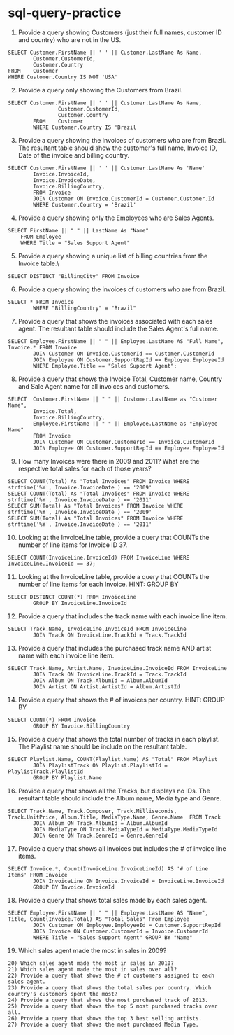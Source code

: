 # sql-query-practice

1) Provide a query showing Customers (just their full names, customer ID and country) who are not in the US.

```
SELECT Customer.FirstName || ' ' || Customer.LastName As Name,
        Customer.CustomerId, 
        Customer.Country
FROM    Customer
WHERE Customer.Country IS NOT 'USA'
```


2) Provide a query only showing the Customers from Brazil.

```
SELECT Customer.FirstName || ' ' || Customer.LastName As Name,
                Customer.CustomerId, 
                Customer.Country
        FROM    Customer
        WHERE Customer.Country IS 'Brazil
```


3) Provide a query showing the Invoices of customers who are from Brazil. The resultant table should show the customer's full name, Invoice ID, Date of the invoice and billing country.

```
SELECT Customer.FirstName || ' ' || Customer.LastName As 'Name'
        Invoice.InvoiceId,
        Invoice.InvoiceDate,
        Invoice.BillingCountry,
        FROM Invoice 
        JOIN Customer ON Invoice.CustomerId = Customer.Customer.Id
        WHERE Customer.Country = 'Brazil'
```


4) Provide a query showing only the Employees who are Sales Agents.


```
SELECT FirstName || " " || LastName As "Name"
	FROM Employee
	WHERE Title = "Sales Support Agent"
```


5) Provide a query showing a unique list of billing countries from the Invoice table.\

```
SELECT DISTINCT "BillingCity" FROM Invoice
```


6) Provide a query showing the invoices of customers who are from Brazil.

```
SELECT * FROM Invoice 
        WHERE "BillingCountry" = "Brazil"
```


7) Provide a query that shows the invoices associated with each sales agent. The resultant table should include the Sales Agent's full name.

```
SELECT Employee.FirstName || " " || Employee.LastName AS "Full Name", Invoice.* FROM Invoice
        JOIN Customer ON Invoice.CustomerId == Customer.CustomerId
        JOIN Employee ON Customer.SupportRepId == Employee.EmployeeId
        WHERE Employee.Title == "Sales Support Agent";
```


8) Provide a query that shows the Invoice Total, Customer name, Country and Sale Agent name for all invoices and customers.

```
SELECT 	Customer.FirstName || " " || Customer.LastName as "Customer Name",
		Invoice.Total,
		Invoice.BillingCountry,
		Employee.FirstName || " " || Employee.LastName as "Employee Name" 
		FROM Invoice
		JOIN Customer ON Customer.CustomerId == Invoice.CustomerId
		JOIN Employee ON Customer.SupportRepId == Employee.EmployeeId
```


9) How many Invoices were there in 2009 and 2011? What are the respective total sales for each of those years?

```
SELECT COUNT(Total) As "Total Invoices" FROM Invoice WHERE strftime('%Y', Invoice.InvoiceDate ) == '2009'
SELECT COUNT(Total) As "Total Invoices" FROM Invoice WHERE strftime('%Y', Invoice.InvoiceDate ) == '2011'
SELECT SUM(Total) As "Total Invoices" FROM Invoice WHERE strftime('%Y', Invoice.InvoiceDate ) == '2009'
SELECT SUM(Total) As "Total Invoices" FROM Invoice WHERE strftime('%Y', Invoice.InvoiceDate ) == '2011'
```


10) Looking at the InvoiceLine table, provide a query that COUNTs the number of line items for Invoice ID 37.

```
SELECT COUNT(InvoiceLine.InvoiceId) FROM InvoiceLine WHERE InvoiceLine.InvoiceId == 37;
```


11) Looking at the InvoiceLine table, provide a query that COUNTs the number of line items for each Invoice. HINT: GROUP BY
```
SELECT DISTINCT COUNT(*) FROM InvoiceLine 
        GROUP BY InvoiceLine.InvoiceId
```


12) Provide a query that includes the track name with each invoice line item.

```
SELECT Track.Name, InvoiceLine.InvoiceId FROM InvoiceLine 
        JOIN Track ON InvoiceLine.TrackId = Track.TrackId
```


13) Provide a query that includes the purchased track name AND artist name with each invoice line item.

```
SELECT Track.Name, Artist.Name, InvoiceLine.InvoiceId FROM InvoiceLine 
        JOIN Track ON InvoiceLine.TrackId = Track.TrackId
        JOIN Album ON Track.AlbumId = Album.AlbumId
        JOIN Artist ON Artist.ArtistId = Album.ArtistId
```


14) Provide a query that shows the # of invoices per country. HINT: GROUP BY

```
SELECT COUNT(*) FROM Invoice 
        GROUP BY Invoice.BillingCountry
```


15) Provide a query that shows the total number of tracks in each playlist. The Playlist name should be include on the resultant table.

```
SELECT Playlist.Name, COUNT(Playlist.Name) AS "Total" FROM Playlist
        JOIN PlaylistTrack ON Playlist.PlaylistId = PlaylistTrack.PlaylistId
        GROUP BY Playlist.Name
```


16) Provide a query that shows all the Tracks, but displays no IDs. The resultant table should include the Album name, Media type and Genre.

```
SELECT Track.Name, Track.Composer, Track.Milliseconds, Track.UnitPrice, Album.Title, MediaType.Name, Genre.Name  FROM Track
        JOIN Album ON Track.AlbumId = Album.AlbumId
        JOIN MediaType ON Track.MediaTypeId = MediaType.MediaTypeId
        JOIN Genre ON Track.GenreId = Genre.GenreId
```


17) Provide a query that shows all Invoices but includes the # of invoice line items.

```
SELECT Invoice.*, Count(InvoiceLine.InvoiceLineId) AS '# of Line Items' FROM Invoice 
        JOIN InvoiceLine ON Invoice.InvoiceId = InvoiceLine.InvoiceId 
        GROUP BY Invoice.InvoiceId
```


18) Provide a query that shows total sales made by each sales agent.

```
SELECT Employee.FirstName || " " || Employee.LastName AS "Name", Title, Count(Invoice.Total) AS "Total Sales" From Employee 
        JOIN Customer ON Employee.EmployeeId = Customer.SupportRepId 
        JOIN Invoice ON Customer.CustomerId = Invoice.CustomerId 
        WHERE Title = "Sales Support Agent" GROUP BY "Name"
```

19) Which sales agent made the most in sales in 2009?
```
20) Which sales agent made the most in sales in 2010?
21) Which sales agent made the most in sales over all?
22) Provide a query that shows the # of customers assigned to each sales agent.
23) Provide a query that shows the total sales per country. Which country's customers spent the most?
24) Provide a query that shows the most purchased track of 2013.
25) Provide a query that shows the top 5 most purchased tracks over all.
26) Provide a query that shows the top 3 best selling artists.
27) Provide a query that shows the most purchased Media Type.